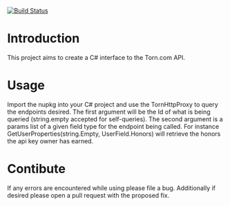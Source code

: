[![Build Status](https://travis-ci.org/torncity-pro/apiproxy.svg?branch=master)](https://travis-ci.org/torncity-pro/apiproxy)
# Introduction 
This project aims to create a C# interface to the Torn.com API.

# Usage
Import the nupkg into your C# project and use the TornHttpProxy to query the endpoints desired. The first argument will be the Id of what is being queried (string.empty accepted for self-queries). The second argument is a params list of a given field type for the endpoint being called. For instance GetUserProperties(string.Empty, UserField.Honors) will retrieve the honors the api key owner has earned.

# Contibute
If any errors are encountered while using please file a bug. Additionally if desired please open a pull request with the proposed fix.